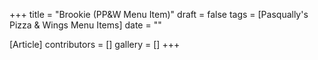 +++
title = "Brookie (PP&W Menu Item)"
draft = false
tags = [Pasqually's Pizza & Wings Menu Items]
date = ""

[Article]
contributors = []
gallery = []
+++